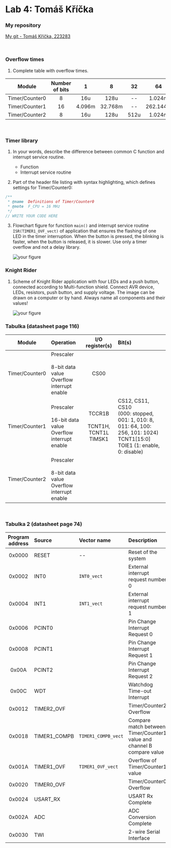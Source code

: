 # Lab 4: Tomáš Kříčka

### My repository
[My git - Tomáš Kříčka, 223283](https://github.com/TomasKricka/Digital-electronics-2)

<br>

### Overflow times

1. Complete table with overflow times.

| **Module** | **Number of bits** | **1** | **8** | **32** | **64** | **128** | **256** | **1024** |
| :-: | :-: | :-: | :-: | :-: | :-: | :-: | :-: | :-: |
| Timer/Counter0 | 8  | 16u | 128u | -- | 1.024m | -- | 4.096m| 16.38m |
| Timer/Counter1 | 16 | 4.096m | 32.768m | -- | 262.144m | -- |1.0486 | 4.1943 |
| Timer/Counter2 | 8  | 16u | 128u | 512u | 1.024m | 2.048m | 4.096m | 16.38m |

<br>

### Timer library

1. In your words, describe the difference between common C function and interrupt service routine.
   * Function
   * Interrupt service routine

2. Part of the header file listing with syntax highlighting, which defines settings for Timer/Counter0:

```c
/**
 * @name  Definitions of Timer/Counter0
 * @note  F_CPU = 16 MHz
 */
// WRITE YOUR CODE HERE
```

3. Flowchart figure for function `main()` and interrupt service routine `ISR(TIMER1_OVF_vect)` of application that ensures the flashing of one LED in the timer interruption. When the button is pressed, the blinking is faster, when the button is released, it is slower. Use only a timer overflow and not a delay library.

   ![your figure]()


### Knight Rider

1. Scheme of Knight Rider application with four LEDs and a push button, connected according to Multi-function shield. Connect AVR device, LEDs, resistors, push button, and supply voltage. The image can be drawn on a computer or by hand. Always name all components and their values!

   ![your figure]()


### Tabulka (datasheet page 116)

| **Module** | **Operation** | **I/O register(s)** | **Bit(s)** |
| :-: | :-- | :-: | :-- |
| Timer/Counter0 | Prescaler<br><br>8-bit data value<br>Overflow interrupt enable | <br>CS00<br><br> | <br><br><br> |
| Timer/Counter1 | Prescaler<br><br>16-bit data value<br>Overflow interrupt enable | TCCR1B<br><br>TCNT1H, TCNT1L<br>TIMSK1 | CS12, CS11, CS10<br>(000: stopped, 001: 1, 010: 8, 011: 64, 100: 256, 101: 1024)<br>TCNT1[15:0]<br>TOIE1 (1: enable, 0: disable) |
| Timer/Counter2 | Prescaler<br><br>8-bit data value<br>Overflow interrupt enable | <br><br><br> | <br><br><br> |


<br>

### Tabulka 2 (datasheet page 74)
| **Program address** | **Source** | **Vector name** | **Description** |
| :-: | :-- | :-- | :-- |
| 0x0000 | RESET | -- | Reset of the system |
| 0x0002 | INT0  | `INT0_vect` | External interrupt request number 0 |
| 0x0004 | INT1 | `INT1_vect` | External interrupt request number 1 |
| 0x0006 | PCINT0 |  | Pin Change Interrupt Request 0  |
| 0x0008 | PCINT1 |  | Pin Change Interrupt Request 1 |
| 0x00A | PCINT2 |  | Pin Change Interrupt Request 2 |
| 0x00C | WDT |  | Watchdog Time-out Interrupt |
| 0x0012 | TIMER2_OVF |  | Timer/Counter2 Overflow |
| 0x0018 | TIMER1_COMPB | `TIMER1_COMPB_vect` | Compare match between Timer/Counter1 value and channel B compare value |
| 0x001A | TIMER1_OVF | `TIMER1_OVF_vect` | Overflow of Timer/Counter1 value |
| 0x0020 | TIMER0_OVF |  | Timer/Counter0 Overflow |
| 0x0024 | USART_RX |  | USART Rx Complete |
| 0x002A | ADC |  | ADC Conversion Complete |
| 0x0030 | TWI |  | 2-wire Serial Interface |